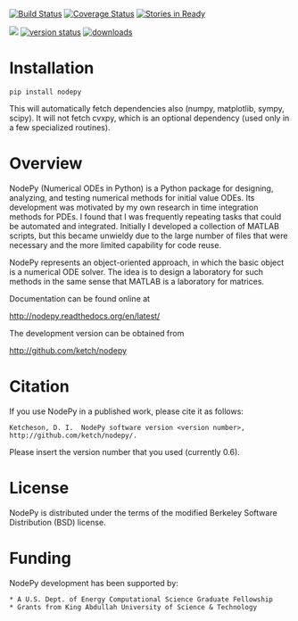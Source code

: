 [![Build Status](https://travis-ci.org/ketch/nodepy.png)](https://travis-ci.org/ketch/nodepy)
[![Coverage Status](https://coveralls.io/repos/ketch/nodepy/badge.svg)](https://coveralls.io/r/ketch/nodepy)
[![Stories in Ready](https://badge.waffle.io/ketch/nodepy.png?label=ready&title=Ready)](https://waffle.io/ketch/nodepy)

[![](https://readthedocs.org/projects/nodepy/badge)](https://readthedocs.org/projects/nodepy/)
[![version status](https://pypip.in/v/nodepy/badge.png)](https://pypi.python.org/pypi/nodepy)
[![downloads](https://pypip.in/d/nodepy/badge.png)](https://pypi.python.org/pypi/nodepy)


# Installation

    pip install nodepy

This will automatically fetch dependencies also (numpy, matplotlib, sympy, scipy).  It will not fetch
cvxpy, which is an optional dependency (used only in a few specialized routines).

# Overview

NodePy (Numerical ODEs in Python) is a Python package for designing, analyzing,
and testing numerical methods for initial value ODEs. Its development was
motivated by my own research in time integration methods for PDEs. I found that
I was frequently repeating tasks that could be automated and integrated.
Initially I developed a collection of MATLAB scripts, but this became unwieldy
due to the large number of files that were necessary and the more limited
capability for code reuse.

NodePy represents an object-oriented approach, in which the basic object is a
numerical ODE solver. The idea is to design a laboratory for such methods in
the same sense that MATLAB is a laboratory for matrices.

Documentation can be found online at

http://nodepy.readthedocs.org/en/latest/

The development version can be obtained from

http://github.com/ketch/nodepy

# Citation

If you use NodePy in a published work, please cite it as follows:

    Ketcheson, D. I.  NodePy software version <version number>,
    http://github.com/ketch/nodepy/.

Please insert the version number that you used (currently 0.6).

# License

NodePy is distributed under the terms of the modified Berkeley Software
Distribution (BSD) license. 


# Funding

NodePy development has been supported by:

    * A U.S. Dept. of Energy Computational Science Graduate Fellowship
    * Grants from King Abdullah University of Science & Technology


